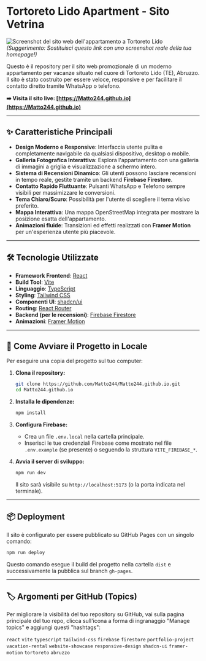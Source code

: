 # Tortoreto Lido Apartment - Sito Vetrina

![Screenshot del sito web dell'appartamento a Tortoreto Lido](https://imgur.com/a/WMesP1y)
*(Suggerimento: Sostituisci questo link con uno screenshot reale della tua homepage!)*

Questo è il repository per il sito web promozionale di un moderno appartamento per vacanze situato nel cuore di Tortoreto Lido (TE), Abruzzo. Il sito è stato costruito per essere veloce, responsive e per facilitare il contatto diretto tramite WhatsApp o telefono.

**➡️ Visita il sito live: [https://Matto244.github.io](https://Matto244.github.io)**

---

## ✨ Caratteristiche Principali

- **Design Moderno e Responsive**: Interfaccia utente pulita e completamente navigabile da qualsiasi dispositivo, desktop o mobile.
- **Galleria Fotografica Interattiva**: Esplora l'appartamento con una galleria di immagini a griglia e visualizzazione a schermo intero.
- **Sistema di Recensioni Dinamico**: Gli utenti possono lasciare recensioni in tempo reale, gestite tramite un backend **Firebase Firestore**.
- **Contatto Rapido Fluttuante**: Pulsanti WhatsApp e Telefono sempre visibili per massimizzare le conversioni.
- **Tema Chiaro/Scuro**: Possibilità per l'utente di scegliere il tema visivo preferito.
- **Mappa Interattiva**: Una mappa OpenStreetMap integrata per mostrare la posizione esatta dell'appartamento.
- **Animazioni fluide**: Transizioni ed effetti realizzati con **Framer Motion** per un'esperienza utente più piacevole.

---

## 🛠️ Tecnologie Utilizzate

- **Framework Frontend**: [React](https://reactjs.org/)
- **Build Tool**: [Vite](https://vitejs.dev/)
- **Linguaggio**: [TypeScript](https://www.typescriptlang.org/)
- **Styling**: [Tailwind CSS](https://tailwindcss.com/)
- **Componenti UI**: [shadcn/ui](https://ui.shadcn.com/)
- **Routing**: [React Router](https://reactrouter.com/)
- **Backend (per le recensioni)**: [Firebase Firestore](https://firebase.google.com/products/firestore)
- **Animazioni**: [Framer Motion](https://www.framer.com/motion/)

---

## 🚀 Come Avviare il Progetto in Locale

Per eseguire una copia del progetto sul tuo computer:

1.  **Clona il repository:**
    ```bash
    git clone https://github.com/Matto244/Matto244.github.io.git
    cd Matto244.github.io
    ```

2.  **Installa le dipendenze:**
    ```bash
    npm install
    ```

3.  **Configura Firebase:**
    - Crea un file `.env.local` nella cartella principale.
    - Inserisci le tue credenziali Firebase come mostrato nel file `.env.example` (se presente) o seguendo la struttura `VITE_FIREBASE_*`.

4.  **Avvia il server di sviluppo:**
    ```bash
    npm run dev
    ```
    Il sito sarà visibile su `http://localhost:5173` (o la porta indicata nel terminale).

---

## 📦 Deployment

Il sito è configurato per essere pubblicato su GitHub Pages con un singolo comando:

```bash
npm run deploy
```
Questo comando esegue il build del progetto nella cartella `dist` e successivamente la pubblica sul branch `gh-pages`.

---

## 🏷️ Argomenti per GitHub (Topics)

Per migliorare la visibilità del tuo repository su GitHub, vai sulla pagina principale del tuo repo, clicca sull'icona a forma di ingranaggio "Manage topics" e aggiungi questi "hashtags":

`react` `vite` `typescript` `tailwind-css` `firebase` `firestore` `portfolio-project` `vacation-rental` `website-showcase` `responsive-design` `shadcn-ui` `framer-motion` `tortoreto` `abruzzo`